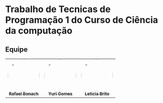 # Trabalho de Tecnicas de Programação 1 do Curso de Ciência da computação

## Equipe

<table>
  <tr>
    <td align="center"><a href="https://github.com/RafaBonach"><img style="border-radius: 50%;" src="https://avatars.githubusercontent.com/u/104152350?v=4" width="100px;" alt=""/><br /><sub><b>Rafael Bonach</b></sub></a><br />
      <td align="center"><a href="https://github.com/Coffee-Owl"><img style="border-radius: 50%;" src="https://private-avatars.githubusercontent.com/u/124844028?jwt=eyJhbGciOiJIUzI1NiIsInR5cCI6IkpXVCJ9.eyJpc3MiOiJnaXRodWIuY29tIiwiYXVkIjoicmF3LmdpdGh1YnVzZXJjb250ZW50LmNvbSIsImtleSI6ImtleTEiLCJleHAiOjE3MzQ2NDEwNDAsIm5iZiI6MTczNDYzOTg0MCwicGF0aCI6Ii91LzEyNDg0NDAyOCJ9.T5nLzarDoU2gR0odKqziTo81Adco7_ediJ2lKfvbqx4&v=4" width="100px;" alt=""/><br /><sub><b>Yuri Gomes</b></sub></a><br />
        <td align="center"><a href="https://github.com/lbritors"><img style="border-radius: 50%;" src="https://private-avatars.githubusercontent.com/u/90286379?jwt=eyJhbGciOiJIUzI1NiIsInR5cCI6IkpXVCJ9.eyJpc3MiOiJnaXRodWIuY29tIiwiYXVkIjoicmF3LmdpdGh1YnVzZXJjb250ZW50LmNvbSIsImtleSI6ImtleTEiLCJleHAiOjE3MzQ2NDE4MjAsIm5iZiI6MTczNDY0MDYyMCwicGF0aCI6Ii91LzkwMjg2Mzc5In0.dxPB5hPmi8LXSayi4OLPSAsVtIrNlg5ckIYwnY2QD5M&v=4" width="100px;" alt=""/><br /><sub><b>Letícia Brito</b></sub></a><br />
  </tr>
</table>
